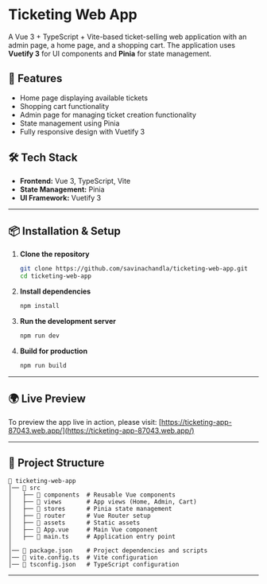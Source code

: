 # Ticketing Web App

A Vue 3 + TypeScript + Vite-based ticket-selling web application with an admin page, a home page, and a shopping cart. The application uses **Vuetify 3** for UI components and **Pinia** for state management.

## 🚀 Features
- Home page displaying available tickets
- Shopping cart functionality
- Admin page for managing ticket creation functionality
- State management using Pinia
- Fully responsive design with Vuetify 3

## 🛠 Tech Stack
- **Frontend:** Vue 3, TypeScript, Vite
- **State Management:** Pinia
- **UI Framework:** Vuetify 3

---

## 📦 Installation & Setup

1. **Clone the repository**
   ```sh
   git clone https://github.com/savinachandla/ticketing-web-app.git
   cd ticketing-web-app
   ```

2. **Install dependencies**
   ```sh
   npm install
   ```

3. **Run the development server**
   ```sh
   npm run dev
   ```

4. **Build for production**
   ```sh
   npm run build
   ```

---

## 🌍 Live Preview
  To preview the app live in action, please visit: <span style="font-size: 14px; font-weight: normal;">[https://ticketing-app-87043.web.app/](https://ticketing-app-87043.web.app/)</span>

---

## 📂 Project Structure
```
📁 ticketing-web-app
│── 📁 src
│   ├── 📁 components  # Reusable Vue components
│   ├── 📁 views       # App views (Home, Admin, Cart)
│   ├── 📁 stores      # Pinia state management
│   ├── 📁 router      # Vue Router setup
│   ├── 📁 assets      # Static assets
│   ├── 📄 App.vue     # Main Vue component
│   ├── 📄 main.ts     # Application entry point
│
│── 📄 package.json    # Project dependencies and scripts
│── 📄 vite.config.ts  # Vite configuration
│── 📄 tsconfig.json   # TypeScript configuration
```

---
